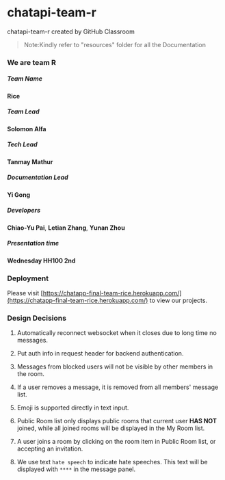 # chatapi-team-r

chatapi-team-r created by GitHub Classroom

> Note:Kindly refer to "resources" folder for all the Documentation

### We are team R

##### Team Name

**Rice**

##### Team Lead

**Solomon Alfa**

##### Tech Lead

**Tanmay Mathur**

##### Documentation Lead

**Yi Gong**

##### Developers

**Chiao-Yu Pai**, **Letian Zhang**, **Yunan Zhou**

##### Presentation time

**Wednesday HH100 2nd**

### Deployment

Please visit [https://chatapp-final-team-rice.herokuapp.com/](https://chatapp-final-team-rice.herokuapp.com/) to view our projects.

### Design Decisions

1. Automatically reconnect websocket when it closes due to long time no messages.

2. Put auth info in request header for backend authentication.

3. Messages from blocked users will not be visible by other members in the room.

4. If a user removes a message, it is removed from all members' message list.

5. Emoji is supported directly in text input.

6. Public Room list only displays public rooms that current user **HAS NOT** joined, while all joined rooms will be displayed in the My Room list.

7. A user joins a room by clicking on the room item in Public Room list, or accepting an invitation.

8. We use text `hate speech` to indicate hate speeches. This text will be displayed with `****` in the message panel.
